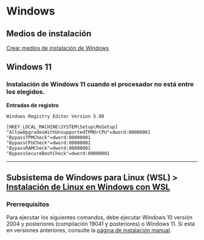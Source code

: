 # Windows

## Medios de instalación

[Crear medios de instalación de Windows](https://support.microsoft.com/es-es/windows/crear-medios-de-instalaci%C3%B3n-de-windows-99a58364-8c02-206f-aa6f-40c3b507420d)


## Windows 11

### Instalación de Windows 11 cuando el procesador no está entre los elegidos.
**Entradas de registro**
```
Windows Registry Editor Version 5.00

[HKEY_LOCAL_MACHINE\SYSTEM\Setup\MoSetup]
"AllowUpgradesWithUnsupportedTPMOrCPU"=dword:00000001
"BypassTPMCheck"=dword:00000001
"BypassCPUCheck"=dword:00000001
"BypassRAMCheck"=dword:00000001
"BypassSecureBootCheck"=dword:00000001
````

---
## Subsistema de Windows para Linux (WSL) > [Instalación de Linux en Windows con WSL](https://learn.microsoft.com/es-es/windows/wsl/install)
### Prerrequisitos
Para ejecutar los siguientes comandos, debe ejecutar Windows 10 versión 2004 y posteriores (compilación 19041 y posteriores) o Windows 11. Si está en versiones anteriores, consulte la [página de instalación manual](https://learn.microsoft.com/es-es/windows/wsl/install-manual).
